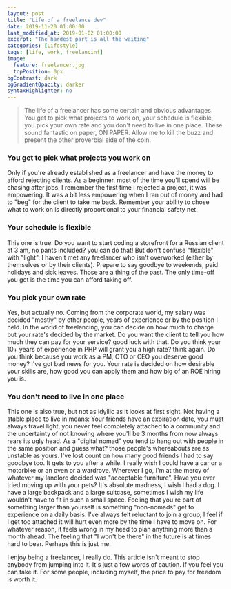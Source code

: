 ```yaml
---
layout: post
title: "Life of a freelance dev"
date: 2019-11-20 01:00:00
last_modified_at: 2019-01-02 01:00:00
excerpt: "The hardest part is all the waiting"
categories: [Lifestyle]
tags: [life, work, freelancinf]
image:
  feature: freelancer.jpg
  topPosition: 0px
bgContrast: dark
bgGradientOpacity: darker
syntaxHighlighter: no
---
```


> The life of a freelancer has some certain and obvious advantages. You get to pick what projects to work on, your schedule is flexible, you pick your own rate and you don't need to live in one place. These sound fantastic on paper, ON PAPER. Allow me to kill the buzz and present the other proverbial side of the coin.

### You get to pick what projects you work on

Only if you're already established as a freelancer and have the money to afford rejecting clients. As a beginner, most of the time you'll spend will be chasing after jobs.
I remember the first time I rejected a project, it was empowering. It was a bit less empowering when I ran out of money and had to "beg" for the client to take me back. Remember your ability to chose what to work on is directly proportional to your financial safety net.

### Your schedule is flexible

This one is true. Do you want to start coding a storefront for a Russian client at 3 am, no pants included? you can do that!
But don't confuse "flexible" with "light". I haven't met any freelancer who isn't overworked (either by themselves or by their clients). Prepare to say goodbye to weekends, paid holidays and sick leaves. Those are a thing of the past. The only time-off you get is the time you can afford taking off.

### You pick your own rate

Yes, but actually no. Coming from the corporate world, my salary was decided "mostly" by other people, years of experience or by the position I held. In the world of freelancing, you can decide on how much to charge but your rate's decided by the market. Do you want the client to tell you how much they can pay for your service? good luck with that. Do you think your 10+ years of experience in PHP will grant you a high rate? think again. Do you think because you work as a PM, CTO or CEO you deserve good money? I've got bad news for you.
Your rate is decided on how desirable your skills are, how good you can apply them and how big of an ROE hiring you is.

### You don't need to live in one place

This one is also true, but not as idyllic as it looks at first sight. Not having a stable place to live in means: Your friends have an expiration date, you must always travel light, you never feel completely attached to a community and the uncertainty of not knowing where you'll be 3 months from now always rears its ugly head.
As a "digital nomad" you tend to hang out with people in the same position and guess what? those people's whereabouts are as unstable as yours. I've lost count on how many good friends I had to say goodbye too. It gets to you after a while.
I really wish I could have a car or a motorbike or an oven or a wardrove. Wherever I go, I'm at the mercy of whatever my landlord decided was "acceptable furniture". Have you ever tried moving up with your pets? It's absolute madness, I wish I had a dog. I have a large backpack and a large suitcase, sometimes I wish my life wouldn't have to fit in such a small space.
Feeling that you're part of something larger than yourself is something "non-nomads" get to experience on a daily basis. I've always felt reluctant to join a group, I feel if I get too attached it will hurt even more by the time I have to move on.
For whatever reason, it feels wrong in my head to plan anything more than a month ahead. The feeling that "I won't be there" in the future is at times hard to bear. Perhaps this is just me.

I enjoy being a freelancer, I really do. This article isn't meant to stop anybody from jumping into it. It's just a few words of caution. If you feel you can take it. For some people, including myself, the price to pay for freedom is worth it.
